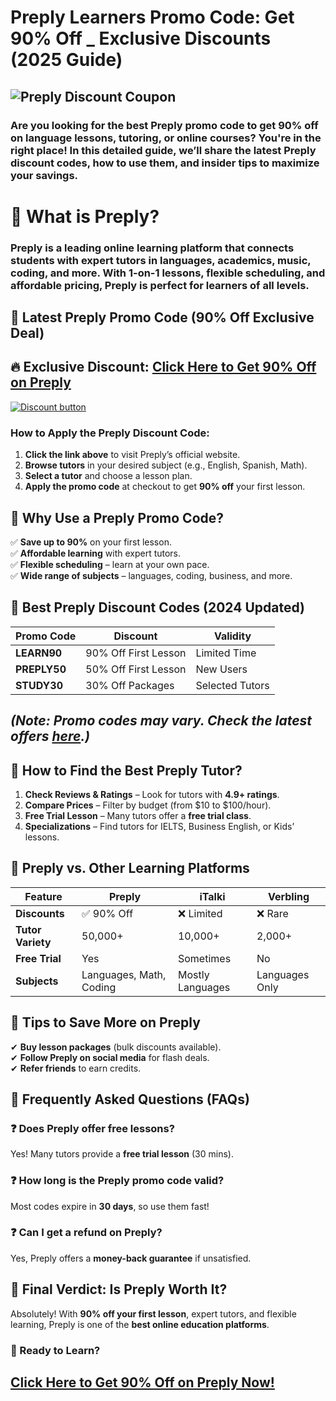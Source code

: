 
# Preply Learners Promo Code: Get 90% Off _  Exclusive Discounts (2025 Guide)

## ![Preply Discount Coupon](https://preply.sjv.io/Xm27a5)  

### Are you looking for the best **Preply promo code** to get **90% off** on language lessons, tutoring, or online courses? You're in the right place! In this **detailed guide**, we’ll share the latest **Preply discount codes**, how to use them, and insider tips to maximize your savings.  

# **🔹 What is Preply?**  
### Preply is a leading **online learning platform** that connects students with expert tutors in languages, academics, music, coding, and more. With **1-on-1 lessons**, flexible scheduling, and affordable pricing, Preply is perfect for learners of all levels.  

## **🔹 Latest Preply Promo Code (90% Off Exclusive Deal)**  
## **🔥 Exclusive Discount:** **[Click Here to Get 90% Off on Preply](https://preply.sjv.io/Xm27a5)**  

[![Discount button](https://github.com/user-attachments/assets/8ec03af6-fd02-4a9d-9585-e70a61821ee5)](https://preply.sjv.io/Xm27a5)

### **How to Apply the Preply Discount Code:**  
1. **Click the link above** to visit Preply’s official website.  
2. **Browse tutors** in your desired subject (e.g., English, Spanish, Math).  
3. **Select a tutor** and choose a lesson plan.  
4. **Apply the promo code** at checkout to get **90% off** your first lesson.  

## **🔹 Why Use a Preply Promo Code?**  
✅ **Save up to 90%** on your first lesson.  
✅ **Affordable learning** with expert tutors.  
✅ **Flexible scheduling** – learn at your own pace.  
✅ **Wide range of subjects** – languages, coding, business, and more.  

## **🔹 Best Preply Discount Codes (2024 Updated)**  
| **Promo Code** | **Discount** | **Validity** |  
|---------------|-------------|--------------|  
| **LEARN90** | 90% Off First Lesson | Limited Time |  
| **PREPLY50** | 50% Off First Lesson | New Users |  
| **STUDY30** | 30% Off Packages | Selected Tutors |  

## *(Note: Promo codes may vary. Check the latest offers **[here](https://preply.sjv.io/Xm27a5)**.)*  

## **🔹 How to Find the Best Preply Tutor?**  
1. **Check Reviews & Ratings** – Look for tutors with **4.9+ ratings**.  
2. **Compare Prices** – Filter by budget (from $10 to $100/hour).  
3. **Free Trial Lesson** – Many tutors offer a **free trial class**.  
4. **Specializations** – Find tutors for IELTS, Business English, or Kids’ lessons.  

## **🔹 Preply vs. Other Learning Platforms**  
| **Feature** | **Preply** | **iTalki** | **Verbling** |  
|------------|-----------|-----------|-------------|  
| **Discounts** | ✅ 90% Off | ❌ Limited | ❌ Rare |  
| **Tutor Variety** | 50,000+ | 10,000+ | 2,000+ |  
| **Free Trial** | Yes | Sometimes | No |  
| **Subjects** | Languages, Math, Coding | Mostly Languages | Languages Only |  

## **🔹 Tips to Save More on Preply**  
✔ **Buy lesson packages** (bulk discounts available).  
✔ **Follow Preply on social media** for flash deals.  
✔ **Refer friends** to earn credits.  

## **🔹 Frequently Asked Questions (FAQs)**  

### **❓ Does Preply offer free lessons?**  
Yes! Many tutors provide a **free trial lesson** (30 mins).  

### **❓ How long is the Preply promo code valid?**  
Most codes expire in **30 days**, so use them fast!  

### **❓ Can I get a refund on Preply?**  
Yes, Preply offers a **money-back guarantee** if unsatisfied.  

## **🔹 Final Verdict: Is Preply Worth It?**  
Absolutely! With **90% off your first lesson**, expert tutors, and flexible learning, Preply is one of the **best online education platforms**.  

### **🚀 Ready to Learn?**  
## **[Click Here to Get 90% Off on Preply Now!](https://preply.sjv.io/Xm27a5)**  

